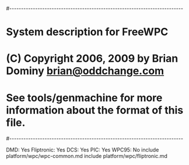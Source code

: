 #--------------------------------------------------------------------------
# System description for FreeWPC
# (C) Copyright 2006, 2009 by Brian Dominy <brian@oddchange.com>
#
# See tools/genmachine for more information about the format of this file.
#--------------------------------------------------------------------------

DMD: Yes
Fliptronic: Yes
DCS: Yes
PIC: Yes
WPC95: No
include platform/wpc/wpc-common.md
include platform/wpc/fliptronic.md
